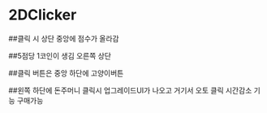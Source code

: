 # 2DClicker
 
##클릭 시 상단 중앙에 점수가 올라감

##5점당 1코인이 생김 오른쪽 상단

##클릭 버튼은 중앙 하단에 고양이버튼

##왼쪽 하단에 돈주머니 클릭시 업그레이드UI가 나오고 거기서 오토 클릭 시간감소 기능 구매가능
